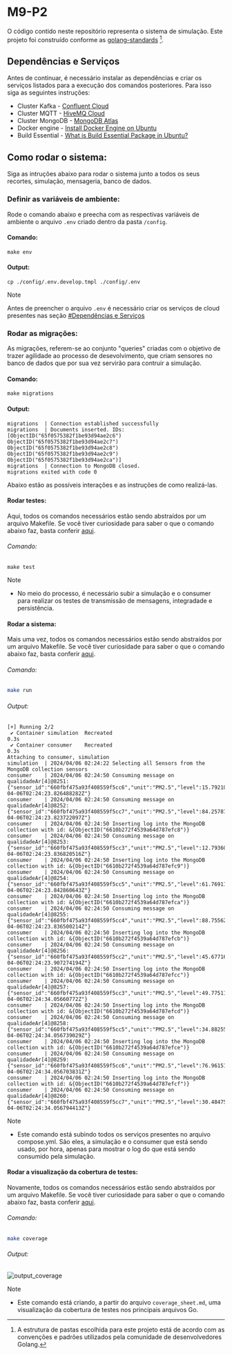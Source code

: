 # M9-P2

O código contido neste repositório representa o sistema de simulação. Este projeto foi construído conforme as [golang-standards](https://github.com/golang-standards/project-layout) [^1].

## Dependências e Serviços

Antes de continuar, é necessário instalar as dependências e criar os serviços listados para a execução dos comandos posteriores. Para isso siga as seguintes instruções:

- Cluster Kafka - [Confluent Cloud](https://docs.confluent.io/cloud/current/clusters/create-cluster.html#create-ak-clusters)
- Cluster MQTT - [HiveMQ Cloud](https://www.hivemq.com/article/step-by-step-guide-using-hivemq-cloud-starter-iot/)
- Cluster MongoDB - [MongoDB Atlas](https://www.mongodb.com/basics/clusters/mongodb-cluster-setup)
- Docker engine - [Install Docker Engine on Ubuntu](https://docs.docker.com/engine/install/ubuntu/)
- Build Essential - [What is Build Essential Package in Ubuntu?](https://itsfoss.com/build-essential-ubuntu/)

## Como rodar o sistema:
Siga as intruções abaixo para rodar o sistema junto a todos os seus recortes, simulação, mensageria, banco de dados.

### Definir as variáveis de ambiente:
Rode o comando abaixo e preecha com as respectivas variáveis de ambiente o arquivo `.env` criado dentro da pasta `/config`.

#### Comando:
```shell
make env
```

#### Output:
```shell
cp ./config/.env.develop.tmpl ./config/.env
```

> [!NOTE]
> Antes de preencher o arquivo `.env` é necessário criar os serviços de cloud presentes nas seção [#Dependências e Serviços]()

### Rodar as migrações:
As migrações, referem-se ao conjunto "queries" criadas com o objetivo de trazer agilidade ao processo de desevolvimento, que criam sensores no banco de dados que por sua vez servirão para contruir a simulação. 

#### Comando:
```shell
make migrations
```

#### Output:
```shell
migrations  | Connection established successfully
migrations  | Documents inserted. IDs: [ObjectID("65f0575382f1be93d94ae2c6") ObjectID("65f0575382f1be93d94ae2c7") ObjectID("65f0575382f1be93d94ae2c8") ObjectID("65f0575382f1be93d94ae2c9") ObjectID("65f0575382f1be93d94ae2ca")]
migrations  | Connection to MongoDB closed.
migrations exited with code 0
```

Abaixo estão as possíveis interações e as instruções de como realizá-las.

#### Rodar testes:

Aqui, todos os comandos necessários estão sendo abstraídos por um arquivo Makefile. Se você tiver curiosidade para saber o que o comando abaixo faz, basta conferir [aqui]().

###### Comando:

```shell
make test
```

> [!NOTE]
> - No meio do processo, é necessário subir a simulação e o consumer para realizar os testes de transmissão de mensagens, integradade e persistência.

#### Rodar a sistema:

Mais uma vez, todos os comandos necessários estão sendo abstraídos por um arquivo Makefile. Se você tiver curiosidade para saber o que o comando abaixo faz, basta conferir [aqui]().

###### Comando:

```bash
make run
```

###### Output:

```shell
[+] Running 2/2
 ✔ Container simulation  Recreated                                                                                     0.3s 
 ✔ Container consumer    Recreated                                                                                     0.3s 
Attaching to consumer, simulation
simulation  | 2024/04/06 02:24:22 Selecting all Sensors from the MongoDB collection sensors
consumer    | 2024/04/06 02:24:50 Consuming message on qualidadeAr[4]@8251: {"sensor_id":"660fbf475a93f408559f5cc6","unit":"PM2.5","level":15.792103948025987,"timestamp":"2024-04-06T02:24:23.826488282Z"}
consumer    | 2024/04/06 02:24:50 Consuming message on qualidadeAr[4]@8252: {"sensor_id":"660fbf475a93f408559f5cc7","unit":"PM2.5","level":84.25787106446776,"timestamp":"2024-04-06T02:24:23.823722097Z"}
consumer    | 2024/04/06 02:24:50 Inserting log into the MongoDB collection with id: &{ObjectID("6610b272f4539a64d787efc8")}
consumer    | 2024/04/06 02:24:50 Consuming message on qualidadeAr[4]@8253: {"sensor_id":"660fbf475a93f408559f5cc3","unit":"PM2.5","level":12.793603198400799,"timestamp":"2024-04-06T02:24:23.836820516Z"}
consumer    | 2024/04/06 02:24:50 Inserting log into the MongoDB collection with id: &{ObjectID("6610b272f4539a64d787efc9")}
consumer    | 2024/04/06 02:24:50 Consuming message on qualidadeAr[4]@8254: {"sensor_id":"660fbf475a93f408559f5cc5","unit":"PM2.5","level":61.76911544227887,"timestamp":"2024-04-06T02:24:23.842860643Z"}
consumer    | 2024/04/06 02:24:50 Inserting log into the MongoDB collection with id: &{ObjectID("6610b272f4539a64d787efca")}
consumer    | 2024/04/06 02:24:50 Consuming message on qualidadeAr[4]@8255: {"sensor_id":"660fbf475a93f408559f5cc4","unit":"PM2.5","level":88.75562218890555,"timestamp":"2024-04-06T02:24:23.836500214Z"}
consumer    | 2024/04/06 02:24:50 Inserting log into the MongoDB collection with id: &{ObjectID("6610b272f4539a64d787efcb")}
consumer    | 2024/04/06 02:24:50 Consuming message on qualidadeAr[4]@8256: {"sensor_id":"660fbf475a93f408559f5cc2","unit":"PM2.5","level":45.67716141929036,"timestamp":"2024-04-06T02:24:23.907274194Z"}
consumer    | 2024/04/06 02:24:50 Inserting log into the MongoDB collection with id: &{ObjectID("6610b272f4539a64d787efcc")}
consumer    | 2024/04/06 02:24:50 Consuming message on qualidadeAr[4]@8257: {"sensor_id":"660fbf475a93f408559f5cc3","unit":"PM2.5","level":49.77511244377811,"timestamp":"2024-04-06T02:24:34.05660772Z"}
consumer    | 2024/04/06 02:24:50 Inserting log into the MongoDB collection with id: &{ObjectID("6610b272f4539a64d787efcd")}
consumer    | 2024/04/06 02:24:50 Consuming message on qualidadeAr[4]@8258: {"sensor_id":"660fbf475a93f408559f5cc5","unit":"PM2.5","level":34.88255872063968,"timestamp":"2024-04-06T02:24:34.056739029Z"}
consumer    | 2024/04/06 02:24:50 Inserting log into the MongoDB collection with id: &{ObjectID("6610b272f4539a64d787efce")}
consumer    | 2024/04/06 02:24:50 Consuming message on qualidadeAr[4]@8259: {"sensor_id":"660fbf475a93f408559f5cc6","unit":"PM2.5","level":76.9615192403798,"timestamp":"2024-04-06T02:24:34.056703831Z"}
consumer    | 2024/04/06 02:24:50 Inserting log into the MongoDB collection with id: &{ObjectID("6610b272f4539a64d787efcf")}
consumer    | 2024/04/06 02:24:50 Consuming message on qualidadeAr[4]@8260: {"sensor_id":"660fbf475a93f408559f5cc7","unit":"PM2.5","level":30.484757621189406,"timestamp":"2024-04-06T02:24:34.056794413Z"} 
```

> [!NOTE]
>  - Este comando está subindo todos os serviços presentes no arquivo compose.yml. São eles, a simulação e o consumer que está sendo usado, por hora, apenas para mostrar o log do que está sendo consumido pela simulação.

#### Rodar a visualização da cobertura de testes:

Novamente, todos os comandos necessários estão sendo abstraídos por um arquivo Makefile. Se você tiver curiosidade para saber o que o comando abaixo faz, basta conferir [aqui]().

###### Comando:

```bash
make coverage 
```

###### Output:
![output_coverage](https://github.com/henriquemarlon/p1-m9/assets/89201795/4128b513-10bd-4200-8e06-285da5701830)

> [!NOTE]
>  - Este comando está criando, a partir do arquivo `coverage_sheet.md`, uma visualização da cobertura de testes nos principais arquivos Go.

[^1]: A estrutura de pastas escolhida para este projeto está de acordo com as convenções e padrões utilizados pela comunidade de desenvolvedores Golang.

